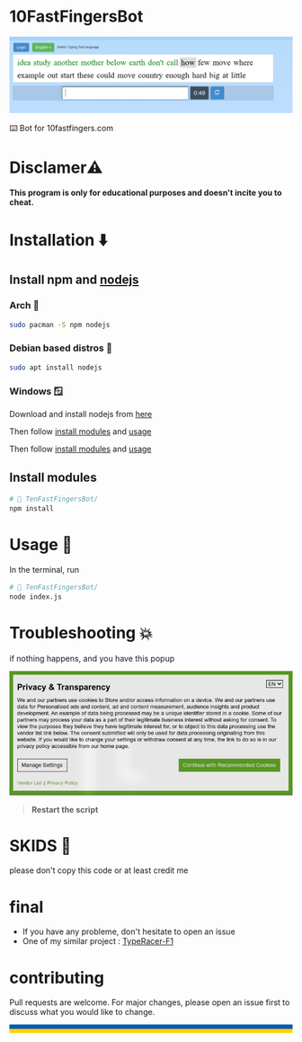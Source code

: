 # 10FastFingersBot

![screenshot](images/screenshot.gif)

⌨️ Bot for 10fastfingers.com

# Disclamer⚠️

**This program is only for educational purposes and doesn't incite you to cheat.**

# Installation ⬇️

## Install npm and [nodejs](https://nodejs.org/en/) 

### Arch 🐧

```bash
sudo pacman -S npm nodejs
```

### Debian based distros 🐧

```bash 
sudo apt install nodejs
```

### Windows 🪟

Download and install nodejs from [here](https://nodejs.org/en/)

Then follow [install modules](#install-modules) and [usage](#usage-)

Then follow [install modules](#install-modules) and [usage](#usage-)

## Install modules

```bash
# 📂 TenFastFingersBot/
npm install
```

# Usage 🌟

In the terminal, run

```bash
# 📂 TenFastFingersBot/
node index.js
```

# Troubleshooting 💥

if nothing happens, and you have this popup

![](images/cookie.png)

> **Restart the script**

# SKIDS 👶

please don't copy this code or at least credit me 

# final

* If you have any probleme, don't hesitate to open an issue
* One of my similar project : [TypeRacer-F1](https://github.com/SkwalExe/TypeRacer-F1)

# contributing

Pull requests are welcome. For major changes, please open an issue first to discuss what you would like to change.

<a href="https://github.com/SkwalExe#ukraine"><img src="https://raw.githubusercontent.com/SkwalExe/SkwalExe/main/ukraine.jpg" width="100%" height="15px" /></a>